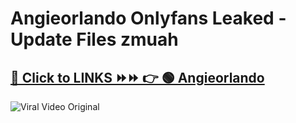 
 # Angieorlando Onlyfans Leaked - Update Files zmuah

## <h2><a href="https://clipsfans.com/Angieorlando&ref=git">🔗 Click to LINKS ⏩⏩ 👉 🟢 Angieorlando </a></h2>

<a href="https://clipsfans.com/Angieorlando&ref=git" rel="nofollow" data-target="animated-image.originalLink"><img src="https://i.ibb.co.com/xMMVF88/686577567.gif" alt="Viral Video Original" style="max-width: 100%; display: inline-block;" data-target="animated-image.originalImage"></a>

